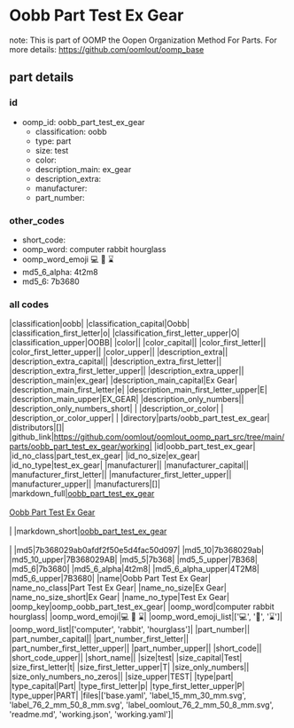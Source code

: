 # Oobb Part Test Ex Gear  

note: This is part of OOMP the Oopen Organization Method For Parts. For more details: https://github.com/oomlout/oomp_base

##  part details





### id
* oomp_id: oobb_part_test_ex_gear
  * classification: oobb
  * type: part
  * size: test
  * color: 
  * description_main: ex_gear
  * description_extra: 
  * manufacturer: 
  * part_number: 

### other_codes
* short_code: 
* oomp_word: computer rabbit hourglass
* oomp_word_emoji :computer: :rabbit: :hourglass:
* md5_6_alpha: 4t2m8
* md5_6: 7b3680

### all codes 
|classification|oobb|
|classification_capital|Oobb|
|classification_first_letter|o|
|classification_first_letter_upper|O|
|classification_upper|OOBB|
|color||
|color_capital||
|color_first_letter||
|color_first_letter_upper||
|color_upper||
|description_extra||
|description_extra_capital||
|description_extra_first_letter||
|description_extra_first_letter_upper||
|description_extra_upper||
|description_main|ex_gear|
|description_main_capital|Ex Gear|
|description_main_first_letter|e|
|description_main_first_letter_upper|E|
|description_main_upper|EX_GEAR|
|description_only_numbers||
|description_only_numbers_short| |
|description_or_color| |
|description_or_color_upper| |
|directory|parts/oobb_part_test_ex_gear|
|distributors|[]|
|github_link|https://github.com/oomlout/oomlout_oomp_part_src/tree/main/parts/oobb_part_test_ex_gear/working|
|id|oobb_part_test_ex_gear|
|id_no_class|part_test_ex_gear|
|id_no_size|ex_gear|
|id_no_type|test_ex_gear|
|manufacturer||
|manufacturer_capital||
|manufacturer_first_letter||
|manufacturer_first_letter_upper||
|manufacturer_upper||
|manufacturers|[]|
|markdown_full|[oobb_part_test_ex_gear](https://github.com/oomlout/oomlout_oomp_part_src/tree/main/parts/oobb_part_test_ex_gear/working)<br>[](https://github.com/oomlout/oomlout_oomp_part_src/tree/main/parts/oobb_part_test_ex_gear/working)<br>[Oobb Part Test Ex Gear](https://github.com/oomlout/oomlout_oomp_part_src/tree/main/parts/oobb_part_test_ex_gear/working)<br><br>|
|markdown_short|[oobb_part_test_ex_gear](https://github.com/oomlout/oomlout_oomp_part_src/tree/main/parts/oobb_part_test_ex_gear/working)<br><br>|
|md5|7b368029ab0afdf2f50e5d4fac50d097|
|md5_10|7b368029ab|
|md5_10_upper|7B368029AB|
|md5_5|7b368|
|md5_5_upper|7B368|
|md5_6|7b3680|
|md5_6_alpha|4t2m8|
|md5_6_alpha_upper|4T2M8|
|md5_6_upper|7B3680|
|name|Oobb Part Test Ex Gear|
|name_no_class|Part Test Ex Gear|
|name_no_size|Ex Gear|
|name_no_size_short|Ex Gear|
|name_no_type|Test Ex Gear|
|oomp_key|oomp_oobb_part_test_ex_gear|
|oomp_word|computer rabbit hourglass|
|oomp_word_emoji|:computer: :rabbit: :hourglass:|
|oomp_word_emoji_list|[':computer:', ':rabbit:', ':hourglass:']|
|oomp_word_list|['computer', 'rabbit', 'hourglass']|
|part_number||
|part_number_capital||
|part_number_first_letter||
|part_number_first_letter_upper||
|part_number_upper||
|short_code||
|short_code_upper||
|short_name||
|size|test|
|size_capital|Test|
|size_first_letter|t|
|size_first_letter_upper|T|
|size_only_numbers||
|size_only_numbers_no_zeros||
|size_upper|TEST|
|type|part|
|type_capital|Part|
|type_first_letter|p|
|type_first_letter_upper|P|
|type_upper|PART|
|files|['base.yaml', 'label_15_mm_30_mm.svg', 'label_76_2_mm_50_8_mm.svg', 'label_oomlout_76_2_mm_50_8_mm.svg', 'readme.md', 'working.json', 'working.yaml']|
